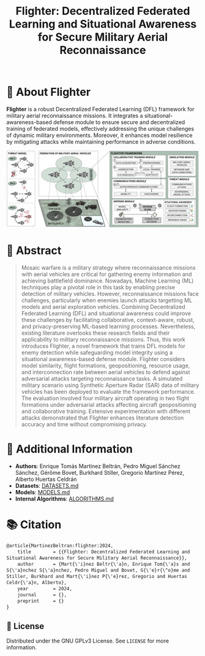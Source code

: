 <br>
<p align="center">
  <h1 align="center">Flighter: Decentralized Federated Learning and Situational Awareness for Secure Military Aerial Reconnaissance</h1>
</p>
<br>

# 🌌 About Flighter

**Flighter** is a robust Decentralized Federated Learning (DFL) framework for military aerial reconnaissance missions. It integrates a situational-awareness-based defense module to ensure secure and decentralized training of federated models, effectively addressing the unique challenges of dynamic military environments. Moreover, it enhances model resilience by mitigating attacks while maintaining performance in adverse conditions.

<p align="center">
  <img src="flighter.jpg" alt="NEBULA Mockup">
</p>

# 📄 Abstract

> Mosaic warfare is a military strategy where reconnaissance missions with aerial vehicles are critical for gathering enemy information and achieving battlefield dominance. Nowadays, Machine Learning (ML) techniques play a pivotal role in this task by enabling precise detection of military vehicles. However, reconnaissance missions face challenges, particularly when enemies launch attacks targetting ML models and aerial exploration vehicles. Combining Decentralized Federated Learning (DFL) and situational awareness could improve these challenges by facilitating collaborative, context-aware, robust, and privacy-preserving ML-based learning processes. Nevertheless, existing literature overlooks these research fields and their applicability to military reconnaissance missions. Thus, this work introduces Flighter, a novel framework that trains DFL models for enemy detection while safeguarding model integrity using a situational awareness-based defense module. Flighter considers model similarity, flight formations, geopositioning, resource usage, and interconnection rate between aerial vehicles to defend against adversarial attacks targeting reconnaissance tasks. A simulated military scenario using Synthetic Aperture Radar (SAR) data of military vehicles has been deployed to evaluate the framework performance. The evaluation involved four military aircraft operating in two flight formations under adversarial attacks affecting aircraft geopositioning and collaborative training. Extensive experimentation with different attacks demonstrated that Flighter enhances literature detection accuracy and time without compromising privacy.

# 📖 Additional Information

- **Authors**: Enrique Tomás Martínez Beltrán, Pedro Miguel Sánchez Sánchez, Gérôme Bovet, Burkhard Stiller, Gregorio Martínez Pérez, Alberto Huertas Celdrán
- **Datasets**: [DATASETS.md](DATASETS.md)
- **Models**: [MODELS.md](MODELS.md)
- **Internal Algorithms**: [ALGORITHMS.md](ALGORITHMS.md)

# 📚 Citation

```
@article{MartinezBeltran:flighter:2024,
	title        = {{Flighter: Decentralized Federated Learning and Situational Awareness for Secure Military Aerial Reconnaissance}},
	author       = {Mart{\'i}nez Beltr{\'a}n, Enrique Tom{\'a}s and S{\'a}nchez S{\'a}nchez, Pedro Miguel and Bovet, G{\'e}r{\^o}me and Stiller, Burkhard and Mart{\'i}nez P{\'e}rez, Gregorio and Huertas Celdr{\'a}n, Alberto},
	year         = 2024,
	journal	  	 = {},
	preprint     = {}
}
```

## 📝 License

Distributed under the GNU GPLv3 License. See `LICENSE` for more information.